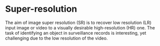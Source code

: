 # Super-resolution

The aim of image super resolution (SR) is to recover low resolution (LR) input image or video to a visually desirable high-resolution (HR) one. The task of identifying an object in surveillance records is interesting, yet challenging due to the low resolution of the video.
